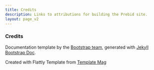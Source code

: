 ```yaml
---
title: Credits
description: Links to attributions for building the Prebid site. 
layout: page_v2
---
```


### Credits  

Documentation template by the <a href="https://getbootstrap.com/">Bootstrap team</a>, generated with <a href="https://github.com/mistic100/jekyll-bootstrap-doc">Jekyll Bootstrap Doc</a>.

Created with Flattly Template from <a href="https://templatemag.com/">Template Mag</a>
